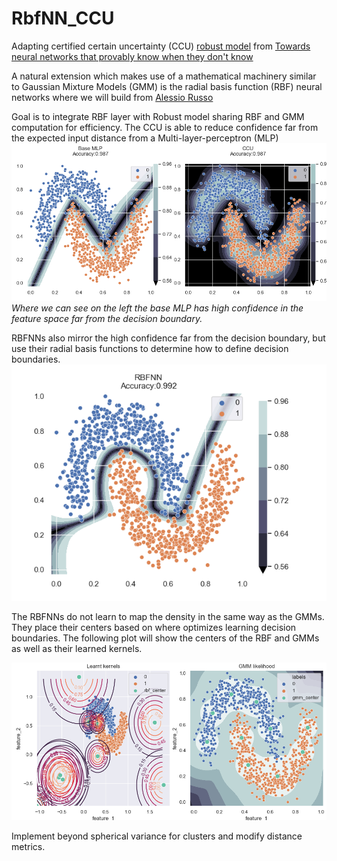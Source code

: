 # RbfNN_CCU
Adapting certified certain uncertainty (CCU) [robust model](https://github.com/AlexMeinke/certified-certain-uncertainty)
from [Towards neural networks that provably know when they don't know](https://openreview.net/forum?id=ByxGkySKwH) 

A natural extension which makes use of a mathematical machinery similar to Gaussian Mixture Models (GMM) is the 
radial basis function (RBF) neural networks where we will build from [Alessio Russo](https://github.com/rssalessio/PytorchRBFLayer)

Goal is to integrate RBF layer with Robust model sharing RBF and GMM computation for efficiency.
The CCU is able to reduce confidence far from the expected input distance from a Multi-layer-perceptron (MLP)
![MLP Vs. CCU](Base_Vs._CCU_Confidence.png)
*Where we can see on the left the base MLP has high confidence in the feature space far from the decision boundary.* 

RBFNNs also mirror the high confidence far from the decision boundary, but use their radial basis functions to determine
how to define decision boundaries. ![RBFNN_conf](RBFNN_conf.png)

The RBFNNs do not learn to map the density in the same way as the GMMs. They place their centers based on where optimizes
learning decision boundaries. The following plot will show the centers of the RBF and GMMs as well as their learned kernels.

![RBF_Vs_GMM_Centers](RBF_Vs_GMM_Centers.png)


Implement beyond spherical variance for clusters and modify distance metrics. 
